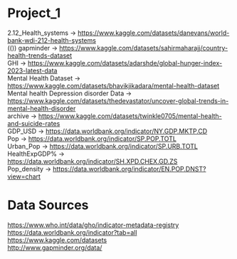 # Project_1
2.12_Health_systems -> https://www.kaggle.com/datasets/danevans/world-bank-wdi-212-health-systems  
(()) gapminder -> https://www.kaggle.com/datasets/sahirmaharajj/country-health-trends-dataset  
GHI -> https://www.kaggle.com/datasets/adarshde/global-hunger-index-2023-latest-data  
Mental Health Dataset -> https://www.kaggle.com/datasets/bhavikjikadara/mental-health-dataset  
Mental health Depression disorder Data -> https://www.kaggle.com/datasets/thedevastator/uncover-global-trends-in-mental-health-disorder  
archive -> https://www.kaggle.com/datasets/twinkle0705/mental-health-and-suicide-rates  
GDP_USD -> https://data.worldbank.org/indicator/NY.GDP.MKTP.CD  
Pop  -> https://data.worldbank.org/indicator/SP.POP.TOTL  
Urban_Pop -> https://data.worldbank.org/indicator/SP.URB.TOTL  
HealthExpGDP% -> https://data.worldbank.org/indicator/SH.XPD.CHEX.GD.ZS  
Pop_density -> https://data.worldbank.org/indicator/EN.POP.DNST?view=chart  










# Data Sources  
https://www.who.int/data/gho/indicator-metadata-registry  
https://data.worldbank.org/indicator?tab=all  
https://www.kaggle.com/datasets  
http://www.gapminder.org/data/  

